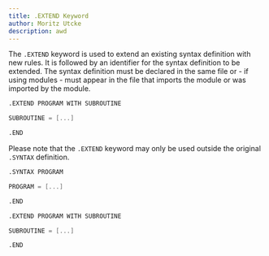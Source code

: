 ```yaml
---
title: .EXTEND Keyword
author: Moritz Utcke
description: awd
---
```


The `.EXTEND` keyword is used to extend an existing syntax definition with new rules. It is followed by an identifier for the syntax definition to be extended. The syntax definition must be declared in the same file or - if using modules - must appear in the file that imports the module or was imported by the module.

```meta
.EXTEND PROGRAM WITH SUBROUTINE

SUBROUTINE = [...]

.END
```

Please note that the `.EXTEND` keyword may only be used outside the original `.SYNTAX` definition.

```meta
.SYNTAX PROGRAM

PROGRAM = [...]

.END

.EXTEND PROGRAM WITH SUBROUTINE

SUBROUTINE = [...]

.END
```
